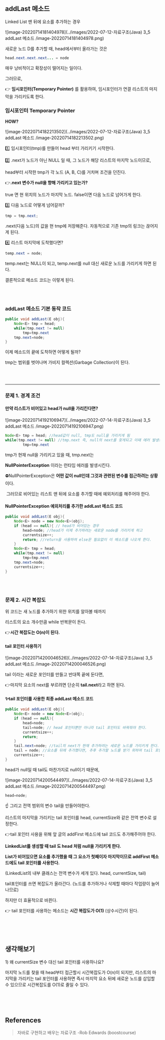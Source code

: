 ## addLast 메소드

Linked List 맨 뒤에 요소를 추가하는 경우

![image-20220714181404978](../images/2022-07-12-자료구조(Java) 3_5 addLast 메소드 /image-20220714181404978.png)

새로운 노드 D를 추가할 때, head에서부터 올라가는 것은

```java
head.next.next.next... = node
```

매우 낭비적이고 확장성이 떨어지는 일이다.

그러므로,

👉 **임시포인터(Temporary Pointer)** 를 활용하여, 임시포인터가 연결 리스트의 마지막을 가리키도록 한다.



### 임시포인터 Temporary Pointer

**HOW?**

![image-20220714182213502](../images/2022-07-12-자료구조(Java) 3_5 addLast 메소드 /image-20220714182213502.png)

1️⃣ 임시포인터(tmp)를 만들어 head 부터 가리키기 시작한다.



2️⃣ .next가 노드가 아닌 NULL 일 때, 그 노드가 해당 리스트의 마지막 노드이므로,

head부터 시작한 tmp가 각 노드 (A, B, C)를 거치며 조건을 던진다.

👉**.next 변수가 null을 향해 가리키고 있는가?**

true 면 현 위치의 노드가 마지막 노드. false이면 다음 노드로 넘어가게 한다.



3️⃣ 다음 노드로 어떻게 넘어갈까?

```java
tmp = tmp.next;
```

.next(다음 노드)의 값을 현 tmp에 저장해준다. 자동적으로 기존 tmp의 링크는 끊어지게 된다.



4️⃣ 리스트 마지막에 도착했다면?

```java 
temp.next = node;
```

temp.next는 NULL이 되고, temp.next를 null 대신 새로운 노드를 가리키게 하면 된다.



결론적으로 메소드 코드는 이렇게 된다.

<br>

<br>

### addLast 메소드 기본 동작 코드

```java
public void addLast(E obj){
	Node<E> tmp = head;
	while(tmp.next != null)
		tmp=tmp.next
	tmp.next=node;
}
```

이제 메소드의 끝에 도착하면 어떻게 될까?

tmp는 범위를 벗어나며 가비지 컬렉션(Garbage Collection)이 된다.

<br>

<br>



------

### 문제 1. 경계 조건

#### 만약 리스트가 비어있고 head가 null을 가리킨다면?

![image-20220714192106947](../images/2022-07-14-자료구조(Java) 3_5 addLast 메소드 /image-20220714192106947.png)

```java
Node<E> tmp = head; //head값이 null, tmp도 null을 가리키게 됨
while(tmp.next != null) //tmp.next 즉, null의 next를 찾게되고 이때 에러 발생!
		tmp=tmp.next
```

tmp가 현재 null을 가리키고 있을 때, tmp.next는 

**NullPointerException** 이라는 런타임 에러를 발생시킨다.



⛔NullPointerException은 **어떤 값이 null인데 그것과 관련된 변수를 접근하려는 상황**이다.

​		그러므로 비어있는 리스트 맨 뒤에 요소를 추가할 때에 예외처리를 해주어야 한다.



#### NullPointerException 예외처리를 추가한 addLast 메소드 코드

```java
public void addLast(E obj){
	Node<E> node = new Node<E>(obj);
	if (head == null){ // head가 비어있는 경우
		head=node; //head가 이제 추가하려는 새로운 node를 가리키게 하고
		currentsize++;
		return; //return을 사용하여 else문 필요없이 이 메소드를 나오게 한다.
	}
	Node<E> tmp = head;
	while(tmp.next != null)
		tmp=tmp.next
	tmp.next=node;
	currentsize++;
}
```

<br>

<br>

### 문제 2. 시간 복잡도

위 코드는 새 노드를 추가하기 위한 위치를 알아볼 때까지

리스트의 요소 개수만큼 while 반복문이 돈다.

👉**시간 복잡도는 O(n)이 된다.**



#### tail 포인터 사용하기

![image-20220714200046526](../images/2022-07-14-자료구조(Java) 3_5 addLast 메소드 /image-20220714200046526.png)

tail 이라는 새로운 포인터를 만들고 반대쪽 끝에 둔다면,

👉마지막 요소의 next를 부르려면 단순히 **tail.next**라고 하면 된다.



#### ✨tail 포인터를 사용한 최종 addLast 메소드 코드

```java
public void addLast(E obj){
	Node<E> node = new Node<E>(obj);
	if (head == null){
		head=node;
		tail=node; // head 포인터뿐만 아니라 tail 포인터도 바꿔줘야 한다.
		currentsize++;
		return;
	}
	tail.next=node; //tail의 next가 현재 추가하려는 새로운 노드를 가리키게 한다.
	tail = node; //요소를 뒤에 추가했다면, 추후 추가할 노드를 받기 위하여 tail 포인터도 다시 마지막으로 옮겨줘야 한다.
	currentsize++;
}
```



head가 null일 때 tail도 마찬가지로 null이기 때문에,

![image-20220714200544497](../images/2022-07-14-자료구조(Java) 3_5 addLast 메소드 /image-20220714200544497.png)

```java
head=node;
```



☝ 그리고 전역 범위의 변수 tail을 만들어야한다.

리스트의 마지막을 가리키는 tail 포인터를 head, currentSize와 같은 전역 변수로 설정한다.

👉tail 포인터 사용을 위해 앞 글의 addFirst 메소드에 tail 코드도 추가해주어야 한다.

**LinkedList를 생성할 때 tail 도 head 처럼 null을 가리키게 한다.**

**List가 비어있으면 요소를 추가했을 때 그 요소가 첫째이자 마지막이므로 addFirst 메소드에도 tail 포인터를 사용한다.**

(LinkedList의 내부 클래스는 전역 변수가 세개 있다. head, currentSize, tail)



tail포인터를 쓰면 복잡도가 올라간다. (노드를 추가하거나 삭제할 때마다 작업량이 늘어나므로)

하지만 더 효율적으로 바뀐다.

👉 tail 포인터를 사용하는 메소드는 **시간 복잡도가 O(1)** (상수시간)이 된다.

<br>

<br>

<br>

## 생각해보기

1\) 왜 currentSize 변수 대신 tail 포인터를 사용하나요?



마지막 노드를 찾을 때 head부터 접근할시 시간복잡도가 O(n)이 되지만, 리스트의 마지막을 가리키는 tail 포인터를 사용하면 즉시 마지막 요소 뒤에 새로운 노드를 삽입할 수 있으므로 시간복잡도를 O(1)로 줄일 수 있다.

<br>

<br>

<br>

## References

> 자바로 구현하고 배우는 자료구조 -Rob Edwards (boostcourse) 
